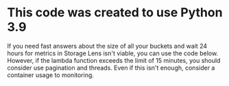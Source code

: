 # This code was created to use Python 3.9

If you need fast answers about the size of all your buckets and wait 24 hours for metrics in Storage Lens isn't viable, you can use the code below.
However, if the lambda function exceeds the limit of 15 minutes, you should consider use pagination and threads.
Even if this isn't enough, consider a container usage to monitoring.
